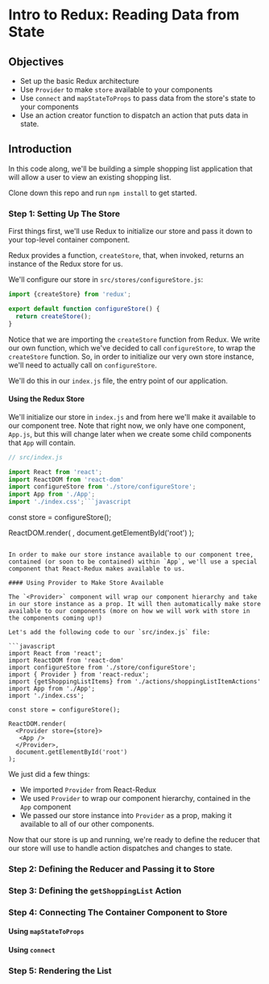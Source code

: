 # Intro to Redux: Reading Data from State 

## Objectives

* Set up the basic Redux architecture
* Use `Provider` to make  `store` available to your components
* Use `connect` and `mapStateToProps` to pass data from the store's state to your components
* Use an action creator function to dispatch an action that puts data in state.

## Introduction

In this code along, we'll be building a simple shopping list application that will allow a user to view an existing shopping list. 

Clone down this repo and run `npm install` to get started. 

### Step 1: Setting Up The Store

First things first, we'll use Redux to initialize our store and pass it down to your top-level container component. 

Redux provides a function, `createStore`, that, when invoked, returns an instance of the Redux store for us. 

We'll configure our store in `src/stores/configureStore.js`:

```javascript
import {createStore} from 'redux';

export default function configureStore() {
  return createStore();
}
```

Notice that we are importing the `createStore` function from Redux. We write our own function, which we've decided to call `configureStore`, to wrap the `createStore` function. So, in order to initialize our very own store instance, we'll need to actually call on `configureStore`. 

We'll do this in our `index.js` file, the entry point of our application. 


#### Using the Redux Store

We'll initialize our store in `index.js` and from here we'll make it available to our component tree. Note that right now, we only have one component, `App.js`, but this will change later when we create some child components that `App` will contain.

```javascript
// src/index.js

import React from 'react';
import ReactDOM from 'react-dom'
import configureStore from './store/configureStore';
import App from './App';
import './index.css';```javascript
```

const store = configureStore();

ReactDOM.render(
   <App />,
  document.getElementById('root')
);
```

In order to make our store instance available to our component tree, contained (or soon to be contained) within `App`, we'll use a special component that React-Redux makes available to us. 

#### Using Provider to Make Store Available

The `<Provider>` component will wrap our component hierarchy and take in our store instance as a prop. It will then automatically make store available to our components (more on how we will work with store in the components coming up!)

Let's add the following code to our `src/index.js` file:

```javascript
import React from 'react';
import ReactDOM from 'react-dom'
import configureStore from './store/configureStore';
import { Provider } from 'react-redux';
import {getShoppingListItems} from './actions/shoppingListItemActions'
import App from './App';
import './index.css';

const store = configureStore();

ReactDOM.render(
  <Provider store={store}>
   <App />
  </Provider>,
  document.getElementById('root')
);
```

We just did a few things:

* We imported `Provider` from React-Redux
* We used `Provider` to wrap our component hierarchy, contained in the `App` component
* We passed our store instance into `Provider` as a prop, making it available to all of our other components.

Now that our store is up and running, we're ready to define the reducer that our store will use to handle action dispatches and changes to state.

### Step 2: Defining the Reducer and Passing it to Store

### Step 3: Defining the `getShoppingList` Action

### Step 4: Connecting The Container Component to Store

#### Using `mapStateToProps`
#### Using `connect`

### Step 5: Rendering the List










